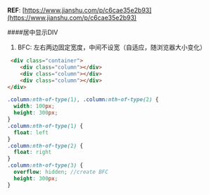 **REF**: [https://www.jianshu.com/p/c6cae35e2b93](https://www.jianshu.com/p/c6cae35e2b93)

####居中显示DIV

1. BFC: 左右两边固定宽度，中间不设宽（自适应，随浏览器大小变化）

```html
 <div class="container">
    <div class="column"></div>
    <div class="column"></div>
    <div class="column"></div>
</div>
```
```scss
.column:nth-of-type(1), .column:nth-of-type(2) {
  width: 100px;
  height: 300px;
}
.column:nth-of-type(1) {
  float: left
}
.column:nth-of-type(2) {
  float: right
}
.column:nth-of-type(3) {
  overflow: hidden; //create BFC
  height: 300px;
}
```